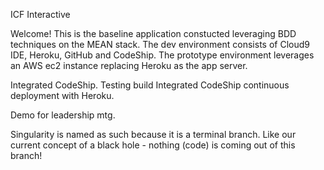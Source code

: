 ICF Interactive

Welcome!
This is the baseline application constucted leveraging BDD 
techniques on the MEAN stack.  The dev environment consists of Cloud9 IDE,
Heroku, GitHub and CodeShip.  The prototype environment leverages an AWS ec2
instance replacing Heroku as the app server. 

Integrated CodeShip. Testing build
Integrated CodeShip continuous deployment with Heroku.

Demo for leadership mtg.

Singularity is named as such because it is a terminal branch.  Like our current concept of a black hole - nothing (code) is coming out of this branch!